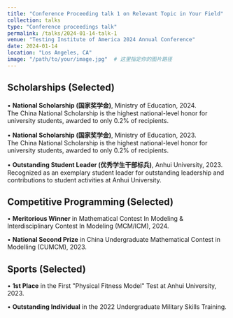 ```yaml
---
title: "Conference Proceeding talk 1 on Relevant Topic in Your Field"
collection: talks
type: "Conference proceedings talk"
permalink: /talks/2024-01-14-talk-1
venue: "Testing Institute of America 2024 Annual Conference"
date: 2024-01-14
location: "Los Angeles, CA"
image: "/path/to/your/image.jpg"  # 这里指定你的图片路径
---
```


## Scholarships (Selected)

• **National Scholarship (国家奖学金)**, Ministry of Education, 2024.  
   The China National Scholarship is the highest national-level honor for university students, awarded to only 0.2% of recipients.
   
• **National Scholarship (国家奖学金)**, Ministry of Education, 2023.  
   The China National Scholarship is the highest national-level honor for university students, awarded to only 0.2% of recipients.

• **Outstanding Student Leader (优秀学生干部标兵)**, Anhui University, 2023.  
   Recognized as an exemplary student leader for outstanding leadership and contributions to student activities at Anhui University.

## Competitive Programming (Selected)

• **Meritorious Winner** in Mathematical Contest In Modeling & Interdisciplinary Contest In Modeling (MCM/ICM), 2024.

• **National Second Prize** in China Undergraduate Mathematical Contest in Modelling (CUMCM), 2023.  

## Sports (Selected)

• **1st Place** in the First "Physical Fitness Model" Test at Anhui University, 2023.

• **Outstanding Individual** in the 2022 Undergraduate Military Skills Training.
